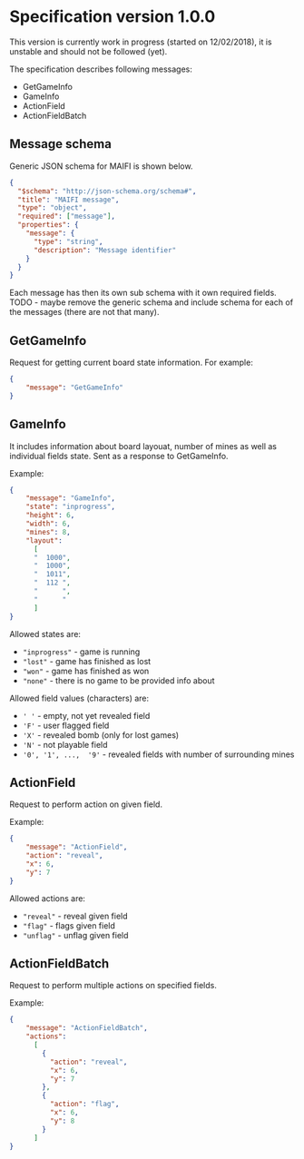 # Specification version 1.0.0
This version is currently work in progress (started on 12/02/2018), it is unstable and should not be followed (yet).

The specification describes following messages:
- GetGameInfo
- GameInfo
- ActionField
- ActionFieldBatch

## Message schema
Generic JSON schema for MAIFI is shown below.

```json
{
  "$schema": "http://json-schema.org/schema#",
  "title": "MAIFI message",
  "type": "object",
  "required": ["message"],
  "properties": {
    "message": {
      "type": "string",
      "description": "Message identifier"
    }    
  }
}
```

Each message has then its own sub schema with it own required fields. TODO - maybe remove the generic schema and include schema for each of the messages (there are not that many).

## GetGameInfo
Request for getting current board state information. For example:


```json
{
    "message": "GetGameInfo"
}
```



## GameInfo
It includes information about board layouat, number of mines as well as individual fields state. Sent as a response to GetGameInfo. 

Example:

```json
{
    "message": "GameInfo",
    "state": "inprogress", 
    "height": 6,
    "width": 6,
    "mines": 8,
    "layout": 
      [
      "  1000",
      "  1000",
      "  1011",
      "  112 ",
      "      ",
      "      "
      ]
}
```

Allowed states are:

- `"inprogress"` - game is running
- `"lost"` - game has finished as lost
- `"won"` - game has finished as won
- `"none"` - there is no game to be provided info about

Allowed field values (characters) are:

- `' '` - empty, not yet revealed field
- `'F'` - user flagged field
- `'X'` - revealed bomb (only for lost games)
- `'N'` - not playable field
- `'0', '1', ...,  '9'` - revealed fields with  number of surrounding mines


## ActionField

Request to perform action on given field.

Example:

```json
{
    "message": "ActionField",
    "action": "reveal",
    "x": 6,
    "y": 7
}
```

Allowed actions are:

- `"reveal"` - reveal given field
- `"flag"` - flags given field
- `"unflag"` - unflag given field

## ActionFieldBatch

Request to perform multiple actions on specified fields.

Example:

```json
{
    "message": "ActionFieldBatch",
    "actions": 
      [
        {
          "action": "reveal",
          "x": 6,
          "y": 7
        },
        {
          "action": "flag",
          "x": 6,
          "y": 8
        }     
      ]
}
```